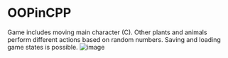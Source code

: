 ﻿# OOPinCPP
Game includes moving main character (C).
Other plants and animals perform different actions based on random numbers.
Saving and loading game states is possible.
![image](https://github.com/user-attachments/assets/bd0f0250-f74e-4258-a842-45d3d824ceb9)
